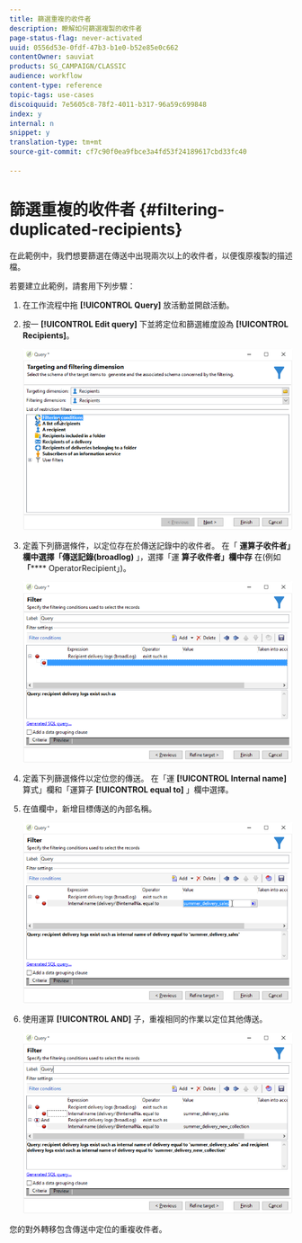 ```yaml
---
title: 篩選重複的收件者
description: 瞭解如何篩選複製的收件者
page-status-flag: never-activated
uuid: 0556d53e-0fdf-47b3-b1e0-b52e85e0c662
contentOwner: sauviat
products: SG_CAMPAIGN/CLASSIC
audience: workflow
content-type: reference
topic-tags: use-cases
discoiquuid: 7e5605c8-78f2-4011-b317-96a59c699848
index: y
internal: n
snippet: y
translation-type: tm+mt
source-git-commit: cf7c90f0ea9fbce3a4fd53f24189617cbd33fc40

---
```



# 篩選重複的收件者 {#filtering-duplicated-recipients}

在此範例中，我們想要篩選在傳送中出現兩次以上的收件者，以便復原複製的描述檔。

若要建立此範例，請套用下列步驟：

1. 在工作流程中拖 **[!UICONTROL Query]** 放活動並開啟活動。
1. 按一 **[!UICONTROL Edit query]** 下並將定位和篩選維度設為 **[!UICONTROL Recipients]**。

   ![](assets/query_recipients_1.png)

1. 定義下列篩選條件，以定位存在於傳送記錄中的收件者。 在「 **運算子收件者」欄中選擇「傳送記錄(broadlog)** 」，選擇「運 **算子收件者」欄中存** 在(例如 **「****** OperatorRecipient」)。

   ![](assets/query_recipients_2.png)

1. 定義下列篩選條件以定位您的傳送。 在「運 **[!UICONTROL Internal name]** 算式」欄和「運算子 **[!UICONTROL equal to]** 」欄中選擇。
1. 在值欄中，新增目標傳送的內部名稱。

   ![](assets/query_recipients_3.png)

1. 使用運算 **[!UICONTROL AND]** 子，重複相同的作業以定位其他傳送。

   ![](assets/query_recipients_4.png)

您的對外轉移包含傳送中定位的重複收件者。
